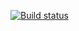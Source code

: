 [![Build status](https://ci.appveyor.com/api/projects/status/pqjwbnfgdple3260/branch/main?svg=true)](https://ci.appveyor.com/project/Saratet/autotestqazadanie2-3-2/branch/main)
